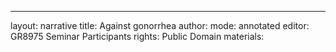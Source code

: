 ---
layout: narrative
title: Against gonorrhea
author:
mode: annotated
editor: GR8975 Seminar Participants
rights: Public Domain
materials: 